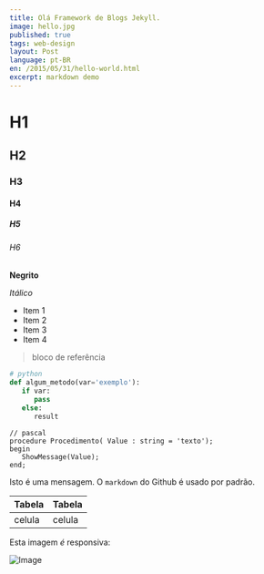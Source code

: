 ```yaml
---
title: Olá Framework de Blogs Jekyll.
image: hello.jpg
published: true
tags: web-design
layout: Post
language: pt-BR
en: /2015/05/31/hello-world.html
excerpt: markdown demo
---
```


# H1

## H2

### H3

#### H4

##### H5

###### H6

**Negrito**

*Itálico*

- Item 1
- Item 2
- Item 3
- Item 4

> bloco de referência

``` python
# python
def algum_metodo(var='exemplo'):
   if var:
      pass
   else:
      result
```

``` delphi
// pascal
procedure Procedimento( Value : string = 'texto');
begin
   ShowMessage(Value);
end;
```

Isto é uma mensagem. O `markdown` do Github é usado por padrão. 

| Tabela | Tabela |
| ------ | ------ |
| celula | celula |

Esta imagem *é* responsiva:
<p><img class="img-responsive center-block" src="http://rafael.picanco.nom.br/media/fpe/fpe.jpeg" alt="Image" /></p>